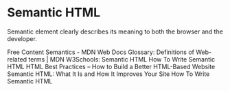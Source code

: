 # Semantic HTML

Semantic element clearly describes its meaning to both the browser and the developer.

<ResourceGroupTitle>Free Content</ResourceGroupTitle>
<BadgeLink badgeText='Read' colorScheme='yellow' href='https://developer.mozilla.org/en-US/docs/Glossary/Semantics'>Semantics - MDN Web Docs Glossary: Definitions of Web-related terms | MDN</BadgeLink>
<BadgeLink badgeText='Read' colorScheme='yellow' href='https://www.w3schools.com/html/html5_semantic_elements.asp'>W3Schools: Semantic HTML</BadgeLink>
<BadgeLink badgeText='Read' colorScheme='yellow' href='https://hackernoon.com/how-to-write-semantic-html-dkq3ulo'>How To Write Semantic HTML</BadgeLink>
<BadgeLink badgeText='Read' colorScheme='yellow' href='https://www.freecodecamp.org/news/html-best-practices/'>HTML Best Practices – How to Build a Better HTML-Based Website</BadgeLink>
<BadgeLink badgeText='Read' colorScheme='yellow' href='https://blog.hubspot.com/website/semantic-html'>Semantic HTML: What It Is and How It Improves Your Site</BadgeLink>
<BadgeLink badgeText='Read' colorScheme='yellow' href='https://hackernoon.com/how-to-write-semantic-html-dkq3ulo'>How To Write Semantic HTML</BadgeLink>

